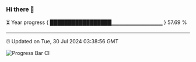 ### Hi there 👋

⏳ Year progress { █████████████████▁▁▁▁▁▁▁▁▁▁▁▁▁ } 57.69 %

---

⏰ Updated on Tue, 30 Jul 2024 03:38:56 GMT

![Progress Bar CI](https://github.com/IshwaranRudhara/GIT-ACTION/workflows/Progress%20Bar%20CI/badge.svg)
